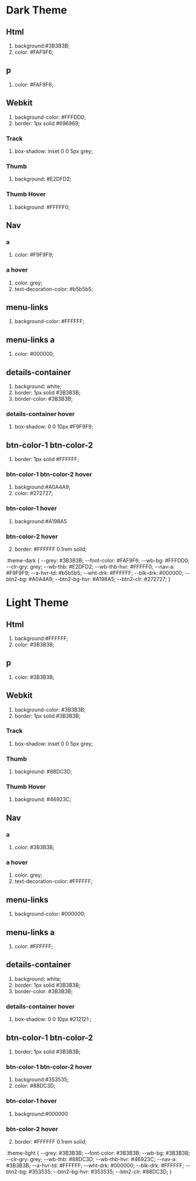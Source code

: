 # Dark Theme 
## Html
1. background:#3B3B3B;
2. color: #FAF9F6; 

## p
1. color: #FAF9F6;

## Webkit
1. background-color: #FFFDD0;
2. border: 1px solid #696969;

### Track
1. box-shadow: inset 0 0 5px grey;

### Thumb
1. background: #E2DFD2;

### Thumb Hover
1. background: #FFFFF0;

## Nav
### a
1.   color: #F9F9F9;

### a hover
1. color: grey;
3. text-decoration-color: #b5b5b5;

## menu-links
1. background-color: #FFFFFF;

## menu-links a
1. color: #000000;

## details-container
1. background: white;
2. border: 1px solid #3B3B3B;
3. border-color: #3B3B3B;

### details-container hover
1. box-shadow: 0 0 10px #F9F9F9;

## btn-color-1 btn-color-2
1. border: 1px solid #FFFFFF;

### btn-color-1 btn-color-2 hover
1. background:#A0A4A9;
2. color: #272727;

### btn-color-1 hover
1. background:#A198A5

### btn-color-2 hover
2. border: #FFFFFF 0.1rem solid;

.theme-dark {
  --grey: #3B3B3B;
  --font-color: #FAF9F6;
  --wb-bg: #FFFDD0;
  --clr-gry: grey;
  --wb-thb: #E2DFD2;
  --wb-thb-hvr: #FFFFF0;
  --nav-a: #F9F9F9;
  --a-hvr-td: #b5b5b5;
  --wht-drk: #FFFFFF;
  --blk-drk: #000000;
  --btn2-bg: #A0A4A9;
  --btn2-bg-hvr: #A198A5;
  --btn2-clr: #272727;
}

# Light Theme 
## Html
1. background:#FFFFFF;
2. color: #3B3B3B; 

## p
1. color: #3B3B3B;

## Webkit
1. background-color: #3B3B3B;
2. border: 1px solid #3B3B3B;

### Track
1. box-shadow: inset 0 0 5px grey;

### Thumb
1. background: #88DC3D;

### Thumb Hover
1. background: #46923C;

## Nav
### a
1.   color: #3B3B3B;

### a hover
1. color: grey;
3. text-decoration-color: #FFFFFF;

## menu-links
1. background-color: #000000;

## menu-links a
1. color: #FFFFFF;

## details-container
1. background: white;
2. border: 1px solid #3B3B3B;
3. border-color: #3B3B3B;

### details-container hover
1. box-shadow: 0 0 10px #212121 ;

## btn-color-1 btn-color-2
1. border: 1px solid #3B3B3B;

### btn-color-1 btn-color-2 hover
1. background:#353535;
2. color: #88DC3D;

### btn-color-1 hover
1. background:#000000

### btn-color-2 hover
2. border: #FFFFFF 0.1rem solid;

.theme-light {
  --grey: #3B3B3B;
  --font-color: #3B3B3B;
  --wb-bg: #3B3B3B;
  --clr-gry: grey;
  --wb-thb: #88DC3D;
  --wb-thb-hvr: #46923C;
  --nav-a: #3B3B3B;
  --a-hvr-td: #FFFFFF;
  --wht-drk: #000000;
  --blk-drk: #FFFFFF;
  --btn2-bg: #353535;
  --btn2-bg-hvr: #353535;
  --btn2-clr: #88DC3D;
}